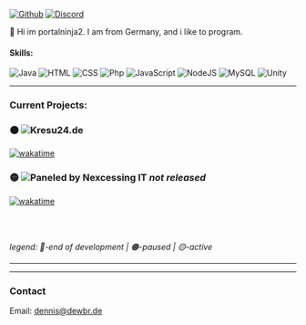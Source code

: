 <a href="https://github.com/portalninja2">![Github](https://img.shields.io/badge/GitHub-100000?style=for-the-badge&logo=github&logoColor=white)</a>
<a href="https://discord.gg/wqkJ4Shy">![Discord](https://img.shields.io/badge/Discord-7289DA?style=for-the-badge&logo=discord&logoColor=white)</a>

👋 Hi im portalninja2. I am from Germany, and i like to program.

#### Skills:
![Java](https://img.shields.io/badge/Java-ED8B00?style=for-the-badge&logo=java&logoColor=white)
![HTML](https://img.shields.io/badge/HTML5-E34F26?style=for-the-badge&logo=html5&logoColor=white)
![CSS](https://img.shields.io/badge/CSS3-1572B6?style=for-the-badge&logo=css3&logoColor=white)
![Php](https://img.shields.io/badge/PHP-777BB4?style=for-the-badge&logo=php&logoColor=white)
![JavaScript](https://img.shields.io/badge/JavaScript-F7DF1E?style=for-the-badge&logo=javascript&logoColor=black)
![NodeJS](https://img.shields.io/badge/Node.js-43853D?style=for-the-badge&logo=node.js&logoColor=white)
![MySQL](https://img.shields.io/badge/MySQL-00000F?style=for-the-badge&logo=mysql&logoColor=white)
![Unity](https://img.shields.io/badge/Unity-100000?style=for-the-badge&logo=unity&logoColor=white)


---

### Current Projects:
### 🟠 ![Kresu24.de](https://SafeGamez.net/assets/img/logo)
[![wakatime](https://wakatime.com/badge/github/SafeGamez/safegamez.net.svg)](https://wakatime.com/badge/github/SafeGamez/safegamez.net)

### 🟡 ![Paneled by Nexcessing IT](https://github.com/nexcessing/paneled) *not released* 
[![wakatime](https://wakatime.com/badge/github/nexcessing/paneled.svg)](https://wakatime.com/badge/github/nexcessing/paneled)

<br>
<br>

*legend:*
*🔴-end of development | 🟠-paused | 🟡-active*

---

---



### Contact
Email: <a href="mailto:dennist@dewbr.de">dennis@dewbr.de</a>

<!---
EinfachKonrad/EinfachKonrad is a ✨ special ✨ repository because its `README.md` (this file) appears on your GitHub profile.
You can click the Preview link to take a look at your changes.
--->
<br>
